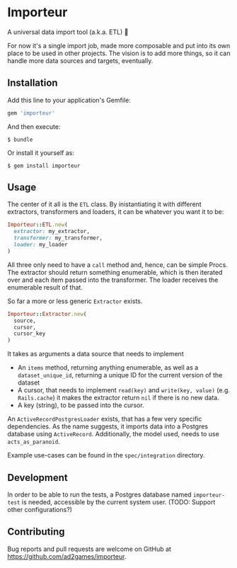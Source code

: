 # Importeur

A universal data import tool (a.k.a. ETL) 🙌

For now it's a single import job, made more composable and put into its own
place to be used in other projects. The vision is to add more things, so it can
handle more data sources and targets, eventually.

## Installation

Add this line to your application's Gemfile:

```ruby
gem 'importeur'
```

And then execute:

    $ bundle

Or install it yourself as:

    $ gem install importeur

## Usage

The center of it all is the `ETL` class. By inistantiating it with different
extractors, transformers and loaders, it can be whatever you want it to be:

```ruby
Importeur::ETL.new(
  extractor: my_extractor,
  transformer: my_transformer,
  loader: my_loader
)
```

All three only need to have a `call` method and, hence, can be simple Procs.
The extractor should return something enumerable, which is then iterated over
and each item passed into the transformer. The loader receives the enumerable
result of that.

So far a more or less generic `Extractor` exists.

```ruby
Importeur::Extractor.new(
  source,
  cursor,
  cursor_key
)
```

It takes as arguments a data source that needs to implement

* An `items` method, returning anything enumerable, as well as a
  `dataset_unique_id`, returning a unique ID for the current version of the
  dataset
* A cursor, that needs to implement `read(key)` and `write(key, value)` (e.g.
  `Rails.cache`) it makes the extractor return `nil` if there is no new data.
* A key (string), to be passed into the cursor.

An `ActiveRecordPostgresLoader` exists, that has a few very specific
dependencies. As the name suggests, it imports data into a Postgres database
using `ActiveRecord`. Additionally, the model used, needs to use
`acts_as_paranoid`.

Example use-cases can be found in the `spec/integration` directory.

## Development

In order to be able to run the tests, a Postgres database named
`importeur-test` is needed, accessible by the current system user.
(TODO: Support other configurations?)

## Contributing

Bug reports and pull requests are welcome on GitHub at
https://github.com/ad2games/importeur.
